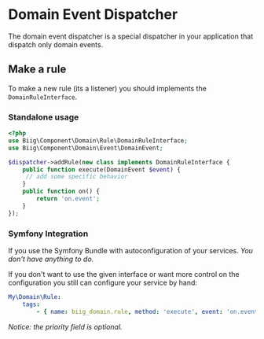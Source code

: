 Domain Event Dispatcher
=======================

The domain event dispatcher is a special dispatcher in your application that dispatch only
domain events.


Make a rule
-----------

To make a new rule (its a listener) you should implements the `DomainRuleInterface`.

### Standalone usage

```php
<?php
use Biig\Component\Domain\Rule\DomainRuleInterface;
use Biig\Component\Domain\Event\DomainEvent;

$dispatcher->addRule(new class implements DomainRuleInterface {
    public function execute(DomainEvent $event) {
     // add some specific behavior
    }
    public function on() {
        return 'on.event';
    }
});
```

### Symfony Integration

If you use the Symfony Bundle with autoconfiguration of your services.
*You don't have anything to do.*

If you don't want to use the given interface or want more control on the
configuration you still can configure your service by hand:

```yaml
My\Domain\Rule:
    tags:
        - { name: biig_domain.rule, method: 'execute', event: 'on.event', priority: 0 }
```

_Notice: the priority field is optional._
